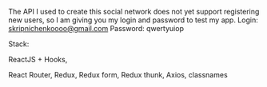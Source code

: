  The API I used to create this social network does not yet support registering new users, so I am giving you my login and password to test my app.
 Login: skripnichenkoooo@gmail.com
 Password: qwertyuiop


Stack:

ReactJS + Hooks,

React Router,
Redux,
Redux form,
Redux thunk,
Axios,
classnames
